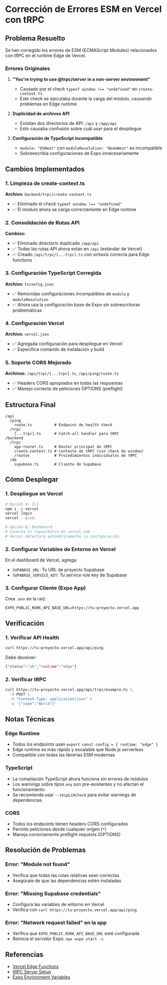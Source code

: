 # Corrección de Errores ESM en Vercel con tRPC

## Problema Resuelto

Se han corregido los errores de ESM (ECMAScript Modules) relacionados con tRPC en el runtime Edge de Vercel.

### Errores Originales

1. **"You're trying to use @trpc/server in a non-server environment"**
   - Causado por el check `typeof window !== "undefined"` en `create-context.ts`
   - Este check se ejecutaba durante la carga del módulo, causando problemas en Edge runtime

2. **Duplicidad de archivos API**
   - Existían dos directorios de API: `/api` y `/app/api`
   - Esto causaba confusión sobre cuál usar para el despliegue

3. **Configuración de TypeScript incompatible**
   - `module: "ESNext"` con `moduleResolution: "NodeNext"` es incompatible
   - Sobreescribía configuraciones de Expo innecesariamente

## Cambios Implementados

### 1. Limpieza de create-context.ts
**Archivo:** `backend/trpc/create-context.ts`
- ✅ Eliminado el check `typeof window !== "undefined"`
- ✅ El módulo ahora se carga correctamente en Edge runtime

### 2. Consolidación de Rutas API
**Cambios:**
- ✅ Eliminado directorio duplicado `/app/api`
- ✅ Todas las rutas API ahora están en `/api` (estándar de Vercel)
- ✅ Creado `/api/trpc/[...trpc].ts` con sintaxis correcta para Edge functions

### 3. Configuración TypeScript Corregida
**Archivo:** `tsconfig.json`
- ✅ Removidas configuraciones incompatibles de `module` y `moduleResolution`
- ✅ Ahora usa la configuración base de Expo sin sobrescrituras problemáticas

### 4. Configuración Vercel
**Archivo:** `vercel.json`
- ✅ Agregada configuración para despliegue en Vercel
- ✅ Especifica comando de instalación y build

### 5. Soporte CORS Mejorado
**Archivos:** `/api/trpc/[...trpc].ts`, `/api/ping/route.ts`
- ✅ Headers CORS apropiados en todas las respuestas
- ✅ Manejo correcto de peticiones OPTIONS (preflight)

## Estructura Final

```
/api
  /ping
    route.ts          # Endpoint de health check
  /trpc
    [...trpc].ts      # Catch-all handler para tRPC
/backend
  /trpc
    app-router.ts     # Router principal de tRPC
    create-context.ts # Contexto de tRPC (sin check de window)
    /routes           # Procedimientos individuales de tRPC
  /db
    supabase.ts       # Cliente de Supabase
```

## Cómo Desplegar

### 1. Despliegue en Vercel

```bash
# Opción A: CLI
npm i -g vercel
vercel login
vercel --prod

# Opción B: Dashboard
# Conecta tu repositorio en vercel.com
# Vercel detectará automáticamente la configuración
```

### 2. Configurar Variables de Entorno en Vercel

En el dashboard de Vercel, agrega:
- `SUPABASE_URL`: Tu URL de proyecto Supabase
- `SUPABASE_SERVICE_KEY`: Tu service role key de Supabase

### 3. Configurar Cliente (Expo App)

Crea `.env` en la raíz:
```env
EXPO_PUBLIC_RORK_API_BASE_URL=https://tu-proyecto.vercel.app
```

## Verificación

### 1. Verificar API Health
```bash
curl https://tu-proyecto.vercel.app/api/ping
```

Debe devolver:
```json
{"status":"ok","runtime":"edge"}
```

### 2. Verificar tRPC
```bash
curl https://tu-proyecto.vercel.app/api/trpc/example.hi \
  -X POST \
  -H "Content-Type: application/json" \
  -d '{"name":"World"}'
```

## Notas Técnicas

### Edge Runtime
- Todos los endpoints usan `export const config = { runtime: "edge" }`
- Edge runtime es más rápido y escalable que Node.js serverless
- Compatible con todas las librerías ESM modernas

### TypeScript
- La compilación TypeScript ahora funciona sin errores de módulos
- Los warnings sobre tipos `any` son pre-existentes y no afectan el funcionamiento
- Se recomienda usar `--skipLibCheck` para evitar warnings de dependencias

### CORS
- Todos los endpoints tienen headers CORS configurados
- Permite peticiones desde cualquier origen (`*`)
- Maneja correctamente preflight requests (OPTIONS)

## Resolución de Problemas

### Error: "Module not found"
- Verifica que todas las rutas relativas sean correctas
- Asegúrate de que las dependencias estén instaladas

### Error: "Missing Supabase credentials"
- Configura las variables de entorno en Vercel
- Verifica con `curl https://tu-proyecto.vercel.app/api/ping`

### Error: "Network request failed" en la app
- Verifica que `EXPO_PUBLIC_RORK_API_BASE_URL` esté configurada
- Reinicia el servidor Expo: `npx expo start -c`

## Referencias

- [Vercel Edge Functions](https://vercel.com/docs/functions/edge-functions)
- [tRPC Server Setup](https://trpc.io/docs/server/adapters/fetch)
- [Expo Environment Variables](https://docs.expo.dev/guides/environment-variables/)
